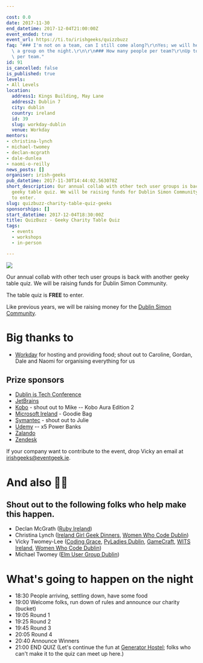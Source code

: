 ```yaml
---

cost: 0.0
date: 2017-11-30
end_datetime: 2017-12-04T21:00:00Z
event_ended: true
event_url: https://ti.to/irishgeeks/quizzbuzz
faq: "### I'm not on a team, can I still come along?\r\nYes; we will help you find\
  \ a group on the night.\r\n\r\n### How many people per team?\r\nUp to 5 persons\
  \ per team."
id: 91
is_cancelled: false
is_published: true
levels:
- All Levels
location:
  address1: Kings Building, May Lane
  address2: Dublin 7
  city: dublin
  country: ireland
  id: 39
  slug: workday-dublin
  venue: Workday
mentors:
- christina-lynch
- michael-twomey
- declan-mcgrath
- dale-dunlea
- naomi-o-reilly
news_posts: []
organiser: irish-geeks
pub_datetime: 2017-11-30T14:44:02.563078Z
short_description: Our annual collab with other tech user groups is back with another
  geeky table quiz. We will be raising funds for Dublin Simon Community. It's free
  to enter.
slug: quizbuzz-charity-table-quiz-geeks
sponsorships: []
start_datetime: 2017-12-04T18:30:00Z
title: QuizBuzz - Geeky Charity Table Quiz
tags:
  - events
  - workshops
  - in-person

---
```


<img src="https://s3-eu-west-1.amazonaws.com/static-codinggrace/writeups/2017/12+-+Dec/04+-+QuizzBuzz/QuizBuzz2017.jpg" class="img-responsive"/>

Our annual collab with other tech user groups is back with another geeky table quiz. We will be raising funds for Dublin Simon Community.

The table quiz is **FREE** to enter.

Like previous years, we will be raising money for the [Dublin Simon Community](http://www.dubsimon.ie/).

# Big thanks to 

* [Workday](https://www.workday.com/en-us/pages/careers-dublin.html)  for hosting and providing food; shout out to Caroline, Gordan, Dale and Naomi for organising everything for us

## Prize sponsors
* [Dublin is Tech Conference](https://www.dublinistech.com/)
* [JetBrains](https://www.jetbrains.com/)
* [Kobo](https://www.kobo.com/) - shout out to Mike -- Kobo Aura Edition 2
* [Microsoft Ireland](https://www.microsoft.com/en-ie/default.aspx) - Goodie Bag
* [Symantec](https://www.symantec.com/) - shout out to Julie
* [Udemy](https://about.udemy.com/careers/) -- x5 Power Banks
* [Zalando](https://jobs.zalando.com/en/?gh_src=4n3gxh1)
* [Zendesk](https://www.zendesk.com/)

If your company want to contribute to the event, drop Vicky an email at irishgeeks@eventgeek.ie.

# And also 📢🙌
## Shout out to the following folks who help make this happen.
* Declan McGrath ([Ruby Ireland](http://www.rubyireland.com/))
* Christina Lynch ([Ireland Girl Geek Dinners](https://www.meetup.com/Ireland-Girl-Geek-Dinners/), [Women Who Code Dublin](https://www.meetup.com/Women-Who-Code-Dublin/))
* Vicky Twomey-Lee ([Coding Grace](http://codinggrace.com), [PyLadies Dublin](http://dublin.pyladies.com), [GameCraft](https://gamecraft.it), [WITS Ireland](http://witsireland.com/), [Women Who Code Dublin](https://www.meetup.com/Women-Who-Code-Dublin/))
* Michael Twomey ([Elm User Group Dublin](https://www.meetup.com/Elm-User-Group-Dublin/))

# What's going to happen on the night
* 18:30 People arriving, settling down, have some food
* 19:00 Welcome folks, run down of rules and announce our charity (bucket)
* 19:05 Round 1
* 19:25 Round 2                                                                   
* 19:45 Round 3                                                                   
* 20:05 Round 4                                                                   
* 20:40 Announce Winners
* 21:00 END QUIZ (Let's continue the fun at [Generator Hostel](https://generatorhostels.com/en/destinations/dublin/); folks who can't make it to the quiz can meet up here.)
